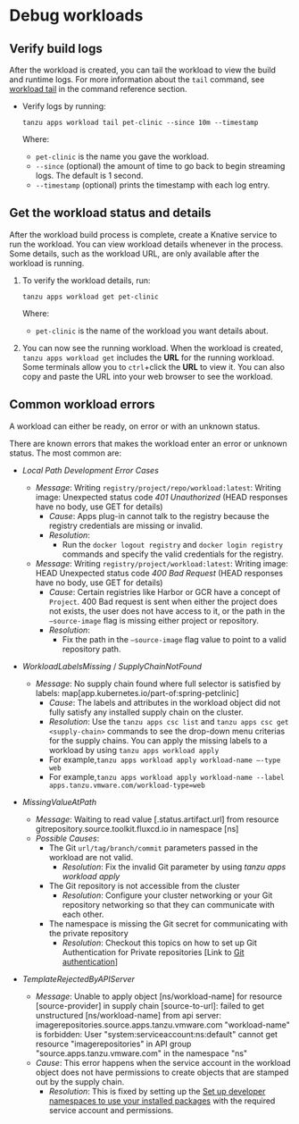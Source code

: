 # Debug workloads

## <a id="check-build-logs"></a> Verify build logs

After the workload is created, you can tail the workload to view the build and runtime logs. For more
information about the `tail` command, see [workload tail](command-reference/tanzu-apps-workload-tail.md)
in the command reference section.

- Verify logs by running:

    ```console
    tanzu apps workload tail pet-clinic --since 10m --timestamp
    ```

    Where:

  - `pet-clinic` is the name you gave the workload.
  - `--since` (optional) the amount of time to go back to begin streaming logs. The default is 1 second.
  - `--timestamp` (optional) prints the timestamp with each log entry.

## <a id="workload-status"></a> Get the workload status and details

After the workload build process is complete, create a Knative service to run the workload. You can
view workload details whenever in the process. Some details, such as the workload URL, are only
available after the workload is running.

1. To verify the workload details, run:

    ```console
    tanzu apps workload get pet-clinic
    ```

    Where:

    - `pet-clinic` is the name of the workload you want details about.

2. You can now see the running workload. When the workload is created, `tanzu apps workload get`
   includes the **URL** for the running workload. Some terminals allow you to `ctrl`+click the
   **URL** to view it. You can also copy and paste the URL into your web browser to see the
   workload.

## <a id="common-workload-errors"></a> Common workload errors

A workload can either be ready, on error or with an unknown status.

There are known errors that makes the workload enter an error or unknown status. The most common are:

- *Local Path Development Error Cases*
  - *Message*: Writing `registry/project/repo/workload:latest`: Writing image: Unexpected status
    code *401 Unauthorized* (HEAD responses have no body, use GET for details)
    - *Cause*: Apps plug-in cannot talk to the registry because the registry credentials are missing
      or invalid.
    - *Resolution*:
      - Run the `docker logout registry` and `docker login registry` commands and specify the valid
        credentials for the registry.
  - *Message*: Writing `registry/project/workload:latest`: Writing image: HEAD Unexpected status
    code *400 Bad Request* (HEAD responses have no body, use GET for details)
    - *Cause*: Certain registries like Harbor or GCR have a concept of `Project`. 400 Bad request is
      sent when either the project does not exists, the user does not have access to it, or the path
      in the `—source-image` flag is missing either project or repository.
    - *Resolution*:
      - Fix the path in the `—source-image` flag value to point to a valid repository path.

- *WorkloadLabelsMissing* / *SupplyChainNotFound*
  - *Message*: No supply chain found where full selector is satisfied by labels:
    map[app.kubernetes.io/part-of:spring-petclinic]
    - *Cause*: The labels and attributes in the workload object did not fully satisfy any installed
      supply chain on the cluster.
    - *Resolution*: Use the `tanzu apps csc list` and `tanzu apps csc get <supply-chain>` commands
      to see the drop-down menu criterias for the supply chains. You can apply the missing labels to
      a workload by using `tanzu apps workload apply`
    - For example,`tanzu apps workload apply workload-name —-type web`
    - For example,`tanzu apps workload apply workload-name --label apps.tanzu.vmware.com/workload-type=web`

- *MissingValueAtPath*
  - *Message*: Waiting to read value [.status.artifact.url] from resource
    gitrepository.source.toolkit.fluxcd.io  in namespace [ns]
  - *Possible Causes*:
    - The Git `url/tag/branch/commit` parameters passed in the workload are not valid.
      - *Resolution*: Fix the invalid Git parameter by using *tanzu apps workload apply*
    - The Git repository is not accessible from the cluster
      - *Resolution*: Configure your cluster networking or your Git repository networking so that
        they can communicate with each other.
    - The namespace is missing the Git secret for communicating with the private repository
      - *Resolution*: Checkout this topics on how to set up Git Authentication for Private
        repositories [Link to [Git
        authentication](https://docs.vmware.com/en/VMware-Tanzu-Application-Platform/1.1/tap/GUID-scc-git-auth.html)]

- *TemplateRejectedByAPIServer*
  - *Message*: Unable to apply object [ns/workload-name] for resource [source-provider] in supply
    chain [source-to-url]: failed to get unstructured [ns/workload-name] from api server:
    imagerepositories.source.apps.tanzu.vmware.com "workload-name" is forbidden: User
    "system:serviceaccount:ns:default" cannot get resource "imagerepositories" in API group
    "source.apps.tanzu.vmware.com" in the namespace "ns"
  - *Cause*: This error happens when the service account in the workload object does not have
    permissions to create objects that are stamped out by the supply chain.
    - *Resolution*: This is fixed by setting up the [Set up developer namespaces to use your installed
      packages](../../install-online/set-up-namespaces.hbs.md)
      with the required service account and permissions.
